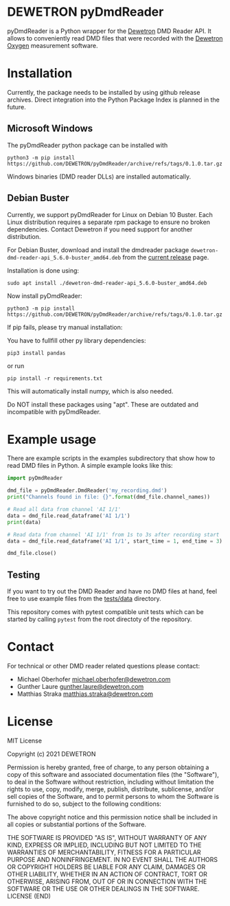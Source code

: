 # DEWETRON pyDmdReader

pyDmdReader is a Python wrapper for the [Dewetron](https://www.dewetron.com/) DMD Reader API. It allows to conveniently read DMD files that were recorded with the [Dewetron Oxygen](https://www.dewetron.com/products/oxygen-measurement-software/) measurement software.

# Installation

Currently, the package needs to be installed by using github release archives.
Direct integration into the Python Package Index is planned in the future.

## Microsoft Windows

The pyDmdReader python package can be installed with

```
python3 -m pip install https://github.com/DEWETRON/pyDmdReader/archive/refs/tags/0.1.0.tar.gz
```

Windows binaries (DMD reader DLLs) are installed automatically.

## Debian Buster 

Currently, we support pyDmdReader for Linux on Debian 10 Buster.
Each Linux distribution requires a separate rpm package to ensure no broken dependencies.
Contact Dewetron if you need support for another distribution.

For Debian Buster, download and install the dmdreader package `dewetron-dmd-reader-api_5.6.0-buster_amd64.deb` from the [current release](https://github.com/DEWETRON/pyDmdReader/releases/latest) page.

Installation is done using:

```
sudo apt install ./dewetron-dmd-reader-api_5.6.0-buster_amd64.deb
```

Now install pyDmdReader:
```
python3 -m pip install https://github.com/DEWETRON/pyDmdReader/archive/refs/tags/0.1.0.tar.gz
```

If pip fails, please try manual installation:

You have to fullfill other py library dependencies:

```
pip3 install pandas
```

or run
```
pip install -r requirements.txt
```

This will automatically install numpy, which is also needed.

Do NOT install these packages using "apt".
These are outdated and incompatible with pyDmdReader.

# Example usage
There are example scripts in the examples subdirectory that show how to read DMD files in Python. A simple example looks like this:
```python
import pyDmdReader

dmd_file = pyDmdReader.DmdReader('my_recording.dmd')
print("Channels found in file: {}".format(dmd_file.channel_names))

# Read all data from channel 'AI 1/1'
data = dmd_file.read_dataframe('AI 1/1')
print(data)

# Read data from channel 'AI 1/1' from 1s to 3s after recording start
data = dmd_file.read_dataframe('AI 1/1', start_time = 1, end_time = 3)

dmd_file.close()
```

## Testing

If you want to try out the DMD Reader and have no DMD files at hand, feel free to use example files from the [tests/data](https://github.com/DEWETRON/pyDmdReader/tree/main/tests/data) directory.

This repository comes with pytest compatible unit tests which can be started by calling `pytest` from the root directoty of the repository.


# Contact
For technical or other DMD reader related questions please contact:

- Michael Oberhofer <michael.oberhofer@dewetron.com>
- Gunther Laure <gunther.laure@dewetron.com>
- Matthias Straka <matthias.straka@dewetron.com>

# License
MIT License

Copyright (c) 2021 DEWETRON

Permission is hereby granted, free of charge, to any person obtaining a copy
of this software and associated documentation files (the "Software"), to deal
in the Software without restriction, including without limitation the rights
to use, copy, modify, merge, publish, distribute, sublicense, and/or sell
copies of the Software, and to permit persons to whom the Software is
furnished to do so, subject to the following conditions:

The above copyright notice and this permission notice shall be included in all
copies or substantial portions of the Software.

THE SOFTWARE IS PROVIDED "AS IS", WITHOUT WARRANTY OF ANY KIND, EXPRESS OR
IMPLIED, INCLUDING BUT NOT LIMITED TO THE WARRANTIES OF MERCHANTABILITY,
FITNESS FOR A PARTICULAR PURPOSE AND NONINFRINGEMENT. IN NO EVENT SHALL THE
AUTHORS OR COPYRIGHT HOLDERS BE LIABLE FOR ANY CLAIM, DAMAGES OR OTHER
LIABILITY, WHETHER IN AN ACTION OF CONTRACT, TORT OR OTHERWISE, ARISING FROM,
OUT OF OR IN CONNECTION WITH THE SOFTWARE OR THE USE OR OTHER DEALINGS IN THE
SOFTWARE.
LICENSE (END)
